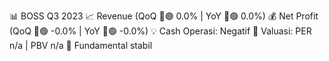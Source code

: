 📊 BOSS Q3 2023
📈 Revenue (QoQ 🔼🟢 0.0% | YoY 🔼🟢 0.0%)
💰 Net Profit (QoQ 🔼🟢 -0.0% | YoY 🔼🟢 -0.0%)
💡 Cash Operasi: Negatif
🧮 Valuasi: PER n/a | PBV n/a
🧱 Fundamental stabil
